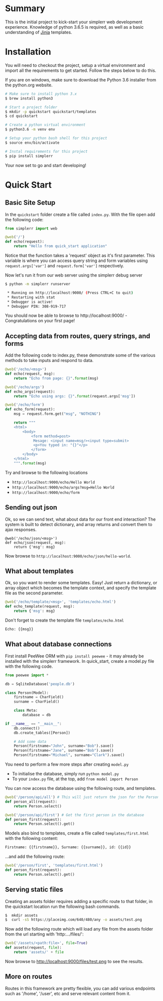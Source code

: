 Summary
=======

This is the initial project to kick-start your simplerr web development experience. Knowledge of python 3.6.5 is required, as well as a basic understanding of [Jinja](http://jinja.pocoo.org/) templates.


Installation
===============

You will need to checkout the project, setup a virtual environment and import all the requirements to get started. Follow the steps below to do this.

If you are on windows, make sure to download the Python 3.6 installer from the python.org website.

```bash
# Make sure to install python 3.x
$ brew install python3

# Start a project folder
$ mkdir -p quickstart quickstart/templates
$ cd quickstart

# Create a python virtual environment
$ python3.6 -m venv env

# Setup your python bash shell for this project
$ source env/bin/activate

# Instal requirements for this project
$ pip install simplerr

```

Your now set to go and start developing!


Quick Start
==============

## Basic Site Setup

In the `quickstart` folder create a file called `index.py`. With the file open add the following code:

```python
from simplerr import web

@web('/')
def echo(request):
    return "Hello from quick_start application"
```

Notice that the function takes a 'request' object as it's first parameter. This variable is where you can access query string and form variables using `request.args['var']` and `request.form['var']` respectively.


Now let's run it from our web server using the simplerr debug server

```bash
$ python -m simplerr runserver

 * Running on http://localhost:9000/ (Press CTRL+C to quit)
 * Restarting with stat
 * Debugger is active!
 * Debugger PIN: 308-919-717
```

You should now be able to browse to http://localhost:9000/ - Congratulations on your first page!

## Accepting data from routes, query strings, and forms

Add the following code to index.py, these demonstrate some of the various methods to take inputs and respond to data.

```python
@web('/echo/<msg>')
def echo(request, msg):
    return "Echo from page: {}".format(msg)

@web('/echo/args')
def echo_args(request):
    return "Echo using args: {}".format(request.args['msg'])

@web('/echo/form')
def echo_form(request):
    msg = request.form.get("msg", "NOTHING")

    return """
    <html>
        <body>
            <form method=post>
             Mesage: <input name=msg/><input type=submit>
             <p>You typed in: "{}"</p>
            </form>
        </body>
    </html>
    """.format(msg)
```

Try and browse to the following locations

  * `http://localhost:9000/echo/Hello World`
  * `http://localhost:9000/echo/args?msg=Hello World`
  * `http://localhost:9000/echo/form`

## Sending out json

Ok, so we can send text, what about data for our front end interaction? The system is built to detect dictionary, and array returns and convert them to ajax responses.

```
@web('/echo/json/<msg>')
def echo/json(request, msg):
    return {'msg': msg}
```

Now browse to `http://localhost:9000/echo/json/hello-world`.

## What about templates

Ok, so you want to render some templates. Easy! Just return a dictionary, or array object which becomes the template context, and specify the template file as the second parameter.


```python
@web('/echo/template/<msg>', 'templates/echo.html')
def echo_template(request, msg):
    return {'msg': msg}
```

Don't forget to create the template file `templates/echo.html`

```html
Echo: {{msg}}
```

## What about database connections

First install PeeWee ORM with `pip install peewee` - it may already be installed with the simplerr framework. In quick_start, create a model.py file with the following code.

```python
from peewee import *

db = SqliteDatabase('people.db')

class Person(Model):
    firstname = CharField()
    surname = CharField()

    class Meta:
        database = db

if __name__ == "__main__":
    db.connect()
    db.create_tables([Person])

    # Add some data
    Person(firstname="John", surname="Bob").save()
    Person(firstname="Jane", surname="Bob").save()
    Person(firstname="Michael", surname="Clark").save()
```

You need to perform a few more steps after creating `model.py`

  * To initialise the database, simply run `python model.py`
  * To your `index.py` file, at the top, add `from model import Person`

You can now access the database using the following route, and templates.

```python
@web('/person/api/all') # This will just return the json for the Persons collection
def person_all(request):
    return Person.select()

@web('/person/api/first') # Get the first person in the database
def person_first(request):
    return Person.select().get()
```

Models also bind to templates, create a file called `templates/first.html` with the following content:

```html
Firstname: {{firstname}}, Surname: {{surname}}, id: {{id}}
```

...and add the following route:


```python
@web('/person/first', 'templates/first.html')
def person_first(request):
    return Person.select().get()
```


## Serving static files

Creating an assets folder requires adding a specific route to that folder, in the quickstart location run the following bash commands.

```bash
$  mkdir assets
$  curl -sS https://placeimg.com/640/480/any -o assets/test.png
```

Now add the following route which will load any file from the assets folder from the url starting with 'http:.../files/':

```python
@web('/assets/<path:file>', file=True)
def assets(request, file):
    return 'assets/' + file
```

Now browse to [http://localhost:9000/files/test.png](http://localhost:9000/files/test.png) to see the results.

## More on routes

Routes in this framework are pretty flexible, you can add various endpoints such as '/home', '/user', etc and serve relevant content from it.

